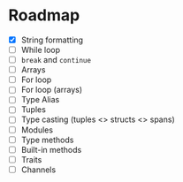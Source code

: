 # Roadmap

- [x] String formatting
- [ ] While loop
- [ ] `break` and `continue`
- [ ] Arrays
- [ ] For loop 
- [ ] For loop (arrays)
- [ ] Type Alias
- [ ] Tuples
- [ ] Type casting (tuples <> structs <> spans)
- [ ] Modules
- [ ] Type methods
- [ ] Built-in methods
- [ ] Traits
- [ ] Channels